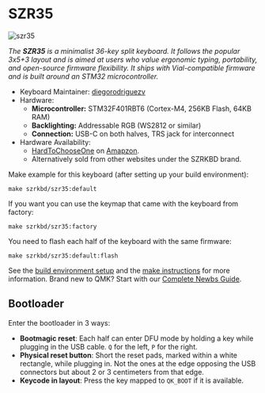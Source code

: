 # SZR35 

![szr35](https://i.ibb.co/vvQPBTF9/szr35.jpg)

*The **SZR35** is a minimalist 36-key split keyboard. It follows the popular 3x5+3 layout and is aimed at users who value ergonomic typing, portability, and open-source firmware flexibility. It ships with Vial-compatible firmware and is built around an STM32 microcontroller.*

* Keyboard Maintainer: [diegorodriguezv](https://github.com/diegorodriguezv)
* Hardware:
  * **Microcontroller:** STM32F401RBT6 (Cortex-M4, 256KB Flash, 64KB RAM)
  * **Backlighting:** Addressable RGB (WS2812 or similar)
  * **Connection:** USB-C on both halves, TRS jack for interconnect
* Hardware Availability:
  *  [HardToChooseOne](https://hardtochooseone.com)  on [Amapzon](https://www.amazon.com/gp/product/B0DD69RGHK).
  * Alternatively sold from other websites under the SZRKBD brand.

Make example for this keyboard (after setting up your build environment):

    make szrkbd/szr35:default

If you want you can use the keymap that came with the keyboard from factory:

    make szrkbd/szr35:factory

You need to flash each half of the keyboard with the same firmware:

    make szrkbd/szr35:default:flash

See the [build environment setup](https://docs.qmk.fm/#/getting_started_build_tools) and the [make instructions](https://docs.qmk.fm/#/getting_started_make_guide) for more information. Brand new to QMK? Start with our [Complete Newbs Guide](https://docs.qmk.fm/#/newbs).

## Bootloader

Enter the bootloader in 3 ways:

* **Bootmagic reset**: Each half can enter DFU mode by holding a key while plugging in the USB cable. `Q` for the left, `P` for the right.
* **Physical reset button**: Short the reset pads, marked within a white rectangle, while plugging in. Not the ones at the edge opposing the USB connectors but about 2 or 3 centimeters from that edge.
* **Keycode in layout**: Press the key mapped to `QK_BOOT` if it is available.
